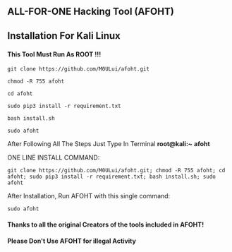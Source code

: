 ## ALL-FOR-ONE Hacking Tool (AFOHT)  <p align="center">

## Installation For Kali Linux <p align="center">

#### This Tool Must Run As ROOT !!!

    git clone https://github.com/M0ULui/afoht.git
    
    chmod -R 755 afoht 
    
    cd afoht
    
    sudo pip3 install -r requirement.txt
    
    bash install.sh
    
    sudo afoht

 After Following All The Steps Just Type In Terminal **root@kali:~** **afoht**

 ONE LINE INSTALL COMMAND:
    
    git clone https://github.com/M0ULui/afoht.git; chmod -R 755 afoht; cd afoht; sudo pip3 install -r requirement.txt; bash install.sh; sudo afoht
 
 After Installation, Run AFOHT with this single command:
    
    sudo afoht

    
#### Thanks to all the original Creators of the tools included in AFOHT!

  
#### Please Don't Use AFOHT for illegal Activity</h4>
